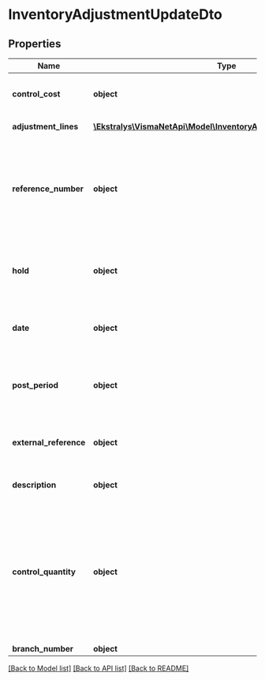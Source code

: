 # InventoryAdjustmentUpdateDto

## Properties
Name | Type | Description | Notes
------------ | ------------- | ------------- | -------------
**control_cost** | **object** | The manually entered summary cost for all specified inventory adjustment items. | [optional] 
**adjustment_lines** | [**\Ekstralys\VismaNetApi\Model\InventoryAdjustmentLineUpdateDto[]**](InventoryAdjustmentLineUpdateDto.md) | The inventory adjustment lines | [optional] 
**reference_number** | **object** | The unique reference number of the receipt, which the system automatically assigns according to the numbering sequence selected for receipts on the Inventory Preferences IN.10.10.00) form. | [optional] 
**hold** | **object** | A check box that you select to give the receipt the On Hold status. Clear the check box to save the receipt with the Balanced status. | [optional] 
**date** | **object** | The date when the receipt was created. All transactions included in this document will have this transaction date. | [optional] 
**post_period** | **object** | The financial period to which the transactions recorded in the document should be posted. Use the format MMYYYY. | [optional] 
**external_reference** | **object** | The external reference number of the inventory issue document (for example, the vendor’s reference code). | [optional] 
**description** | **object** | A brief description of the inventory issue or its transactions. | [optional] 
**control_quantity** | **object** | The manually entered quantity of inventory items. Control Qty. is available only if the Validate Document Totals on Entry option is selected on the Inventory Preferences form. If the Control Qty. and Total Qty.values do not match, the system generates a warning message and the issue cannot be saved. | [optional] 
**branch_number** | **object** | The Branch associated | [optional] 

[[Back to Model list]](../README.md#documentation-for-models) [[Back to API list]](../README.md#documentation-for-api-endpoints) [[Back to README]](../README.md)



